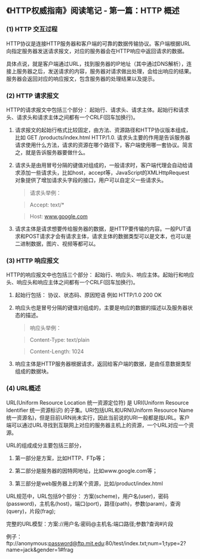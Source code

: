 ## 《HTTP权威指南》阅读笔记 - 第一篇：HTTP 概述

### (1) HTTP 交互过程
HTTP协议是连接HTTP服务器和客户端的可靠的数据传输协议。客户端根据URL向指定服务器发送请求报文，对应的服务器会在HTTP响应中返回请求的数据。

具体点说，就是客户端通过URL，找到服务器的IP地址（其中通过DNS解析），连接上服务器之后，发送请求的内容，服务器对请求做出处理，会给出响应的结果。服务器会返回对应的响应报文，包含服务器的处理结果以及提示。
### (2) HTTP 请求报文

HTTP的请求报文中包括三个部分： 起始行、请求头、请求主体。起始行和请求头、请求头和请求主体之间都有一个CRLF(回车加换行)。

 1. 请求报文的起始行格式比较固定，由方法、资源路径和HTTP协议版本组成，比如 GET /products/index.html HTTP/1.0. 请求头主要的作用是告诉服务器请求使用什么方法，请求的资源在哪个路径下，客户端使用哪一套协议。简言之，就是告诉服务器要做什么。

 2. 请求头是由用冒号分隔的键值对组成的，一般请求时，客户端代理会自动给请求添加一些请求头，比如host，accept等，JavaScript的XMLHttpRequest对象提供了增加请求头字段的接口，用户可以自定义一些请求头。
    > 请求头举例： 

    > Accept: text/*

    > Host: www.google.com

 3. 请求主体是请求想要传给服务器的数据，是HTTP要传输的内容。一般PUT请求和POST请求才会有请求主体，请求主体的数据类型可以是文本，也可以是二进制数据，图片、视频等都可以。

### (3) HTTP 响应报文

HTTP的响应报文中也包括三个部分： 起始行、响应头、响应主体。起始行和响应头、响应头和响应主体之间都有一个CRLF(回车加换行)。

 1. 起始行包括： 协议、状态码、原因短语  例如 HTTP/1.0 200 OK

 2. 响应头也是冒号分隔的键值对组成的，主要是响应的数据的描述以及服务器状态的描述。

    > 响应头举例：

    > Content-Type: text/plain

    > Content-Length: 1024

 3. 响应主体是HTTP服务器根据请求，返回给客户端的数据，是由任意数据类型组成的数据块。

### (4) URL概述

URL(Uniform Resource Location 统一资源定位符) 是 URI(Uniform Resource Identifier 统一资源标识) 的子集。URI包括URL和URN(Uniform Resource Name 统一资源名)，但是目前URN尚未实行，因此当前说的URI一般都是指URL。客户端可以通过URL寻找到互联网上对应的服务器主机上的资源，一个URL对应一个资源。

URL的组成成分主要包括三部分，

  1. 第一部分是方案，比如HTTP、FTp等；

  2. 第二部分是服务器的因特网地址，比如www.google.com等；

  3. 第三部分是web服务器上的某个资源，比如/product/index.html

URL规范中，URL包括9个部分： 方案(scheme)，用户名(user)，密码(password)，主机名(host)，端口(port)，路径(path)，参数(param)，查询(query)，片段(frag);

  完整的URL模型：方案://用户名:密码@主机名:端口路径;参数?查询#片段

  例子： ftp://anonymous:password@ftp.mit.edu:80/test/index.txt;num=1;type=2?name=jack&gender=1#frag



    